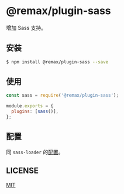 # @remax/plugin-sass

增加 Sass 支持。

## 安装

```bash
$ npm install @remax/plugin-sass --save
```

## 使用

```js
const sass = require('@remax/plugin-sass');

module.exports = {
  plugins: [sass()],
};
```

## 配置

同 `sass-loader` 的[配置](https://github.com/webpack-contrib/sass-loader#options)。

## LICENSE

[MIT](LICENSE)
